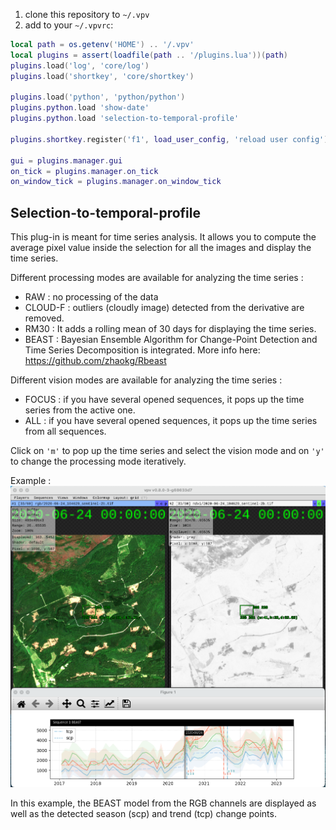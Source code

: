 1. clone this repository to `~/.vpv`
2. add to your `~/.vpvrc`:

```lua
local path = os.getenv('HOME') .. '/.vpv'
local plugins = assert(loadfile(path .. '/plugins.lua'))(path)
plugins.load('log', 'core/log')
plugins.load('shortkey', 'core/shortkey')

plugins.load('python', 'python/python')
plugins.python.load 'show-date'
plugins.python.load 'selection-to-temporal-profile'

plugins.shortkey.register('f1', load_user_config, 'reload user config')

gui = plugins.manager.gui
on_tick = plugins.manager.on_tick
on_window_tick = plugins.manager.on_window_tick
```

## Selection-to-temporal-profile

This plug-in is meant for time series analysis. It allows you to compute the average pixel value inside the selection for all the images and display the time series. 

Different processing modes are available for analyzing the time series : 
 - RAW : no processing of the data
 - CLOUD-F : outliers (cloudly image) detected from the derivative are removed. 
 - RM30 : It adds a rolling mean of 30 days for displaying the time series. 
 - BEAST :  Bayesian Ensemble Algorithm for Change-Point Detection and Time Series Decomposition is integrated. More info here: https://github.com/zhaokg/Rbeast
 
Different vision modes are available for analyzing the time series : 
- FOCUS : if you have several opened sequences, it pops up the time series from the active one. 
- ALL : if you have several opened sequences, it pops up the time series from all sequences.

Click on `'m'` to pop up the time series and select the vision mode and on `'y'` to change the processing mode iteratively. 

Example : 
![ts](/images/ex-s2-timeseries2.png)

In this example, the BEAST model from the RGB channels are displayed as well as the detected season (scp) and trend (tcp) change points. 
